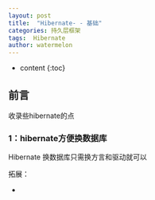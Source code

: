 ```yaml
---
layout: post
title:  "Hibernate- - 基础"
categories: 持久层框架
tags:  Hibernate
author: watermelon
---
```

* content
{:toc}

## 前言
收录些hibernate的点





### 1：hibernate方便换数据库
Hibernate 换数据库只需换方言和驱动就可以

拓展：
* [](http://)  
